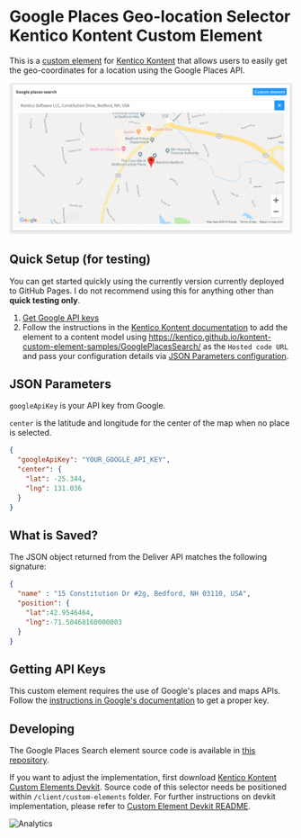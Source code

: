 # Google Places Geo-location Selector Kentico Kontent Custom Element

This is a [custom element](https://docs.kontent.ai/tutorials/develop-apps/integrate/integrating-your-own-content-editing-features) for [Kentico Kontent](https://kontent.ai) that allows users to easily get the geo-coordinates for a location using the Google Places API.

![Screenshot](screenshot.png)

## Quick Setup (for testing)

You can get started quickly using the currently version currently deployed to GitHub Pages. I do not recommend using this for anything other than **quick testing only**.

1. [Get Google API keys](#getting-api-keys)
1. Follow the instructions in the [Kentico Kontent documentation](https://docs.kontent.ai/tutorials/develop-apps/integrate/integrating-your-own-content-editing-features#a-3--displaying-a-custom-element-in-kentico-kontent) to add the element to a content model using <https://kentico.github.io/kontent-custom-element-samples/GooglePlacesSearch/> as the `Hosted code URL` and pass your configuration details via [JSON Parameters configuration](#json-parameters).

## JSON Parameters

`googleApiKey` is your API key from Google.

`center` is the latitude and longitude for the center of the map when no place is selected.

```Json
{
  "googleApiKey": "YOUR_GOOGLE_API_KEY",
  "center": {
    "lat": -25.344,
    "lng": 131.036
  }
}
```

## What is Saved?

The JSON object returned from the Deliver API matches the following signature:

```Json
{
  "name" : "15 Constitution Dr #2g, Bedford, NH 03110, USA",
  "position": {
    "lat":42.9546464,
    "lng":-71.50468160000003
  }
}
```

## Getting API Keys

This custom element requires the use of Google's places and maps APIs. Follow the [instructions in Google's documentation](https://developers.google.com/places/web-service/get-api-key) to get a proper key.

## Developing
The Google Places Search element source code is available in [this repository](https://github.com/christopherjennings/google-places-search-element).

If you want to adjust the implementation, first download [Kentico Kontent Custom Elements Devkit](https://github.com/kentico/custom-element-devkit). Source code of this selector needs be positioned within `/client/custom-elements` folder. For further instructions on devkit implementation, please refer to [Custom Element Devkit README](https://github.com/Kentico/custom-element-devkit/blob/master/readme.md).

![Analytics](https://kentico-ga-beacon.azurewebsites.net/api/UA-69014260-4/Kentico/kontent-custom-element-samples/GooglePlacesSearch?pixel)
